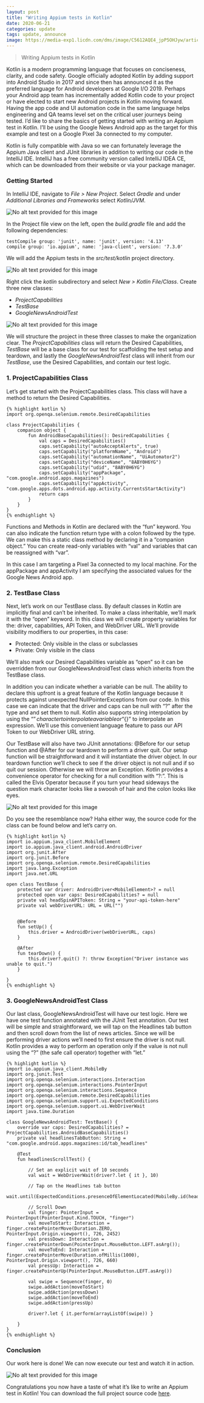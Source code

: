 ```yaml
---
layout: post
title: "Writing Appium tests in Kotlin"
date: 2020-06-21
categories: update
tags: update, announce
image: https://media-exp1.licdn.com/dms/image/C5612AQE4_jpP5OHJyw/article-cover_image-shrink_720_1280/0?e=1598486400&v=beta&t=PNDt6hFcu-vArgaU2AmWObXHdCvQzHfQt3afSSDVK-I
---
```


> Writing Appium tests in Kotlin

Kotlin is a modern programming language that focuses on conciseness, clarity, and code safety. Google officially adopted Kotlin by adding support into Android Studio in 2017 and since then has announced it as the preferred language for Android developers at Google I/O 2019. Perhaps your Android app team has incrementally added Kotlin code to your project or have elected to start new Android projects in Kotlin moving forward. Having the app code and UI automation code in the same language helps engineering and QA teams level set on the critical user journeys being tested. I’d like to share the basics of getting started with writing an Appium test in Kotlin. I’ll be using the Google News Android app as the target for this example and test on a Google Pixel 3a connected to my computer.

Kotlin is fully compatible with Java so we can fortunately leverage the Appium Java client and JUnit libraries in addition to writing our code in the IntelliJ IDE. IntelliJ has a free community version called IntelliJ IDEA CE, which can be downloaded from their website or via your package manager.

### Getting Started

In IntelliJ IDE, navigate to _File > New Project_. Select _Gradle_ and under _Additional Libraries and Frameworks_ select _Kotlin/JVM_.

![No alt text provided for this image](https://media-exp1.licdn.com/dms/image/C5612AQEopUacN8XmCg/article-inline_image-shrink_1500_2232/0?e=1598486400&v=beta&t=Ok-_tf8hiiBLjtnfzin1zNT17lLdU1pPoST56pRtNSw)

In the Project file view on the left, open the _build.gradle_ file and add the following dependencies:

```
testCompile group: 'junit', name: 'junit', version: '4.13'
compile group: 'io.appium', name: 'java-client', version: '7.3.0'
```

We will add the Appium tests in the _src/test/kotlin_ project directory.

![No alt text provided for this image](https://media-exp1.licdn.com/dms/image/C5612AQE1ec9m8qK1OQ/article-inline_image-shrink_1000_1488/0?e=1598486400&v=beta&t=kL5YnLMf_HvtOggKSxuHC4bMYkY_9xfayHHsbVLqj5E)

Right click the _kotlin_ subdirectory and select _New > Kotlin File/Class_. Create three new classes:

- _ProjectCapabilities_
- _TestBase_
- _GoogleNewsAndroidTest_

![No alt text provided for this image](https://media-exp1.licdn.com/dms/image/C5612AQGyJQYOnYOzkg/article-inline_image-shrink_1000_1488/0?e=1598486400&v=beta&t=u6Kx6KGuz7DZrf7gNrTHH3uySjG0oeNKx5cl3qOnkSA)

We will structure the project in these three classes to make the organization clear. The _ProjectCapabilities_ class will return the Desired Capabilities, _TestBase_ will be a base class for our test for scaffolding the test setup and teardown, and lastly the _GoogleNewsAndroidTest_ class will inherit from our _TestBase_, use the Desired Capabilities, and contain our test logic.

### 1. ProjectCapabilities Class

Let’s get started with the ProjectCapabilities class. This class will have a method to return the Desired Capabilities.

```
{% highlight kotlin %}
import org.openqa.selenium.remote.DesiredCapabilities

class ProjectCapabilities {
    companion object {
        fun AndroidBaseCapabilities(): DesiredCapabilities {
            val caps = DesiredCapabilities()
            caps.setCapability("autoAcceptAlerts", true)
            caps.setCapability("platformName", "Android")
            caps.setCapability("automationName", "UiAutomator2")
            caps.setCapability("deviceName", "8ABY0H6YG")
            caps.setCapability("udid", "8ABY0H6YG")
            caps.setCapability("appPackage", "com.google.android.apps.magazines")
            caps.setCapability("appActivity", "com.google.apps.dots.android.app.activity.CurrentsStartActivity")
            return caps
        }
    }
}
{% endhighlight %}
```

Functions and Methods in Kotlin are declared with the “fun” keyword. You can also indicate the function return type with a colon followed by the type. We can make this a static class method by declaring it in a “companion object.” You can create read-only variables with “val” and variables that can be reassigned with “var”.

In this case I am targeting a Pixel 3a connected to my local machine. For the appPackage and appActivity I am specifying the associated values for the Google News Android app.

### 2. TestBase Class

Next, let’s work on our TestBase class. By default classes in Kotlin are implicitly final and can’t be inherited. To make a class inheritable, we’ll mark it with the “open” keyword. In this class we will create property variables for the: driver, capabilities, API Token, and WebDriver URL. We’ll provide visibility modifiers to our properties, in this case:

- Protected: Only visible in the class or subclasses
- Private: Only visible in the class

We’ll also mark our Desired Capabilities variable as “open” so it can be overridden from our GoogleNewsAndroidTest class which inherits from the TestBase class.

In addition you can indicate whether a variable can be null. The ability to declare this upfront is a great feature of the Kotlin language because it protects against unexpected NullPointerExceptions from our code. In this case we can indicate that the driver and caps can be null with “?” after the type and and set them to null. Kotlin also supports string interpolation by using the “$” character to interpolate a variable or “${}” to interpolate an expression. We’ll use this convenient language feature to pass our API Token to our WebDriver URL string.

Our TestBase will also have two JUnit annotations: @Before for our setup function and @After for our teardown to perform a driver quit. Our setup function will be straightforward and it will instantiate the driver object. In our teardown function we’ll check to see if the driver object is not null and if so quit our session. Otherwise we will throw an Exception. Kotlin provides a convenience operator for checking for a null condition with “?:”. This is called the Elvis Operator because if you turn your head sideways the question mark character looks like a swoosh of hair and the colon looks like eyes.

![No alt text provided for this image](https://media-exp1.licdn.com/dms/image/C5612AQEnpjFwUJNVDA/article-inline_image-shrink_1000_1488/0?e=1598486400&v=beta&t=BIoGM3lbmtcmRPmzYv3tpbyLDU8zCR05YSKxV51Xmb4)

Do you see the resemblance now? Haha either way, the source code for the class can be found below and let’s carry on.

```
{% highlight kotlin %}
import io.appium.java_client.MobileElement
import io.appium.java_client.android.AndroidDriver
import org.junit.After
import org.junit.Before
import org.openqa.selenium.remote.DesiredCapabilities
import java.lang.Exception
import java.net.URL

open class TestBase {
    protected var driver: AndroidDriver<MobileElement>? = null
    protected open var caps: DesiredCapabilities? = null
    private val headSpinAPIToken: String = "your-api-token-here"
    private val webDriverURL: URL = URL("")


    @Before
    fun setUp() {
        this.driver = AndroidDriver(webDriverURL, caps)
    }

    @After
    fun tearDown() {
        this.driver?.quit() ?: throw Exception("Driver instance was unable to quit.")
    }

}
{% endhighlight %}
```

### 3. GoogleNewsAndroidTest Class

Our last class, GoogleNewsAndroidTest will have our test logic. Here we have one test function annotated with the JUnit Test annotation. Our test will be simple and straightforward, we will tap on the Headlines tab button and then scroll down from the list of news articles. Since we will be performing driver actions we’ll need to first ensure the driver is not null. Kotlin provides a way to perform an operation only if the value is not null using the “?” (the safe call operator) together with “let.”

```
{% highlight kotlin %}
import io.appium.java_client.MobileBy
import org.junit.Test
import org.openqa.selenium.interactions.Interaction
import org.openqa.selenium.interactions.PointerInput
import org.openqa.selenium.interactions.Sequence
import org.openqa.selenium.remote.DesiredCapabilities
import org.openqa.selenium.support.ui.ExpectedConditions
import org.openqa.selenium.support.ui.WebDriverWait
import java.time.Duration

class GoogleNewsAndroidTest: TestBase() {
    override var caps: DesiredCapabilities? = ProjectCapabilities.AndroidBaseCapabilities()
    private val headlinesTabButton: String = "com.google.android.apps.magazines:id/tab_headlines"

    @Test
    fun headlinesScrollTest() {

        // Set an explicit wait of 10 seconds
        val wait = WebDriverWait(driver?.let { it }, 10)

        // Tap on the Headlines tab button
        wait.until(ExpectedConditions.presenceOfElementLocated(MobileBy.id(headlinesTabButton))).click()

        // Scroll Down
        val finger: PointerInput = PointerInput(PointerInput.Kind.TOUCH, "finger")
        val moveToStart: Interaction = finger.createPointerMove(Duration.ZERO, PointerInput.Origin.viewport(), 726, 2452)
        val pressDown: Interaction = finger.createPointerDown(PointerInput.MouseButton.LEFT.asArg());
        val moveToEnd: Interaction = finger.createPointerMove(Duration.ofMillis(1000), PointerInput.Origin.viewport(), 726, 660)
        val pressUp: Interaction = finger.createPointerUp(PointerInput.MouseButton.LEFT.asArg())

        val swipe = Sequence(finger, 0)
        swipe.addAction(moveToStart)
        swipe.addAction(pressDown)
        swipe.addAction(moveToEnd)
        swipe.addAction(pressUp)

        driver?.let { it.perform(arrayListOf(swipe)) }

    }
}
{% endhighlight %}
```

### Conclusion

Our work here is done! We can now execute our test and watch it in action.

![No alt text provided for this image](https://media-exp1.licdn.com/dms/image/C5612AQH4mhw3J4tB-g/article-inline_image-shrink_1500_2232/0?e=1598486400&v=beta&t=BgdCVGPpp9Typva3SqPOsZjDUz1u-OG24GoRS9Rodxc)

Congratulations you now have a taste of what it’s like to write an Appium test in Kotlin! You can download the full project source code [here](https://github.com/appexplained/appium-kotlin).
